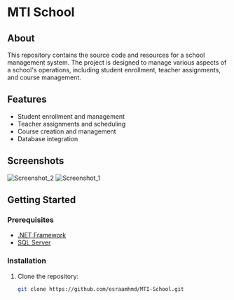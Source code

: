 # MTI School

## About
This repository contains the source code and resources for a school management system. The project is designed to manage various aspects of a school's operations, including student enrollment, teacher assignments, and course management.

## Features
- Student enrollment and management
- Teacher assignments and scheduling
- Course creation and management
- Database integration

## Screenshots
![Screenshot_2](https://github.com/esraamhmd/school-system/assets/145714762/8c4300bf-b04b-4ab2-a36f-f19b4ee3a975)
![Screenshot_1](https://github.com/esraamhmd/school-system/assets/145714762/c152fc01-4b9d-4703-86cb-318ddee3465f)

## Getting Started

### Prerequisites
- [.NET Framework](https://dotnet.microsoft.com/download)
- [SQL Server](https://www.microsoft.com/en-us/sql-server/sql-server-downloads)

### Installation
1. Clone the repository:
   ```sh
   git clone https://github.com/esraamhmd/MTI-School.git
